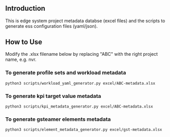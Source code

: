 #
## Introduction
This is edge system project metadata databse (excel files) and the scripts to generate ess configuration files (yaml/json).

## How to Use
Modify the .xlsx filename below by replacing "ABC" with the right project name, e.g. nvr.

### To generate profile sets and workload metadata
```
python3 scripts/workload_yaml_generator.py excel/ABC-metadata.xlsx
```

### To generate kpi target value metadata
```
python3 scripts/kpi_metadata_generator.py excel/ABC-metadata.xlsx
```

### To generate gsteamer elements metadata
```
python3 scripts/element_metadata_generator.py excel/gst-metadata.xlsx
```
